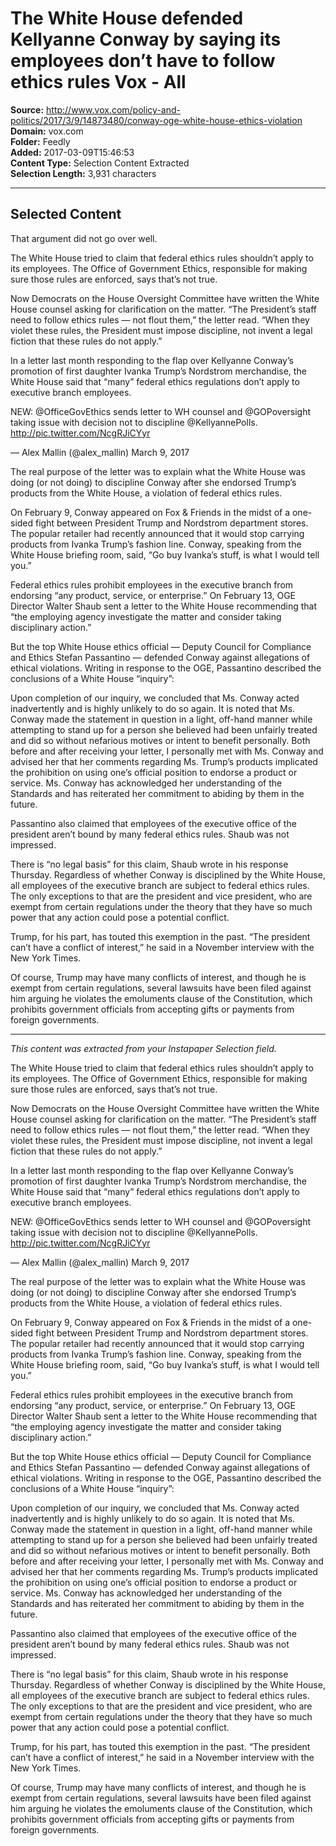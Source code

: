 # The White House defended Kellyanne Conway by saying its employees don’t have to follow ethics rules Vox - All

**Source:** http://www.vox.com/policy-and-politics/2017/3/9/14873480/conway-oge-white-house-ethics-violation  
**Domain:** vox.com  
**Folder:** Feedly  
**Added:** 2017-03-09T15:46:53  
**Content Type:** Selection Content Extracted  
**Selection Length:** 3,931 characters  


---

## Selected Content

That argument did not go over well.

The White House tried to claim that federal ethics rules shouldn’t apply to its employees. The Office of Government Ethics, responsible for making sure those rules are enforced, says that’s not true.

Now Democrats on the House Oversight Committee have written the White House counsel asking for clarification on the matter. “The President’s staff need to follow ethics rules — not flout them,” the letter read. “When they violet these rules, the President must impose discipline, not invent a legal fiction that these rules do not apply.”

In a letter last month responding to the flap over Kellyanne Conway’s promotion of first daughter Ivanka Trump’s Nordstrom merchandise, the White House said that “many” federal ethics regulations don’t apply to executive branch employees.

NEW: @OfficeGovEthics sends letter to WH counsel and @GOPoversight taking issue with decision not to discipline @KellyannePolls. http://pic.twitter.com/NcgRJiCYyr

— Alex Mallin (@alex_mallin) March 9, 2017

The real purpose of the letter was to explain what the White House was doing (or not doing) to discipline Conway after she endorsed Trump’s products from the White House, a violation of federal ethics rules.

On February 9, Conway appeared on Fox & Friends in the midst of a one-sided fight between President Trump and Nordstrom department stores. The popular retailer had recently announced that it would stop carrying products from Ivanka Trump’s fashion line. Conway, speaking from the White House briefing room, said, “Go buy Ivanka’s stuff, is what I would tell you.”

Federal ethics rules prohibit employees in the executive branch from endorsing “any product, service, or enterprise.” On February 13, OGE Director Walter Shaub sent a letter to the White House recommending that “the employing agency investigate the matter and consider taking disciplinary action.”

But the top White House ethics official — Deputy Council for Compliance and Ethics Stefan Passantino — defended Conway against allegations of ethical violations. Writing in response to the OGE, Passantino described the conclusions of a White House “inquiry”:

Upon completion of our inquiry, we concluded that Ms. Conway acted inadvertently and is highly unlikely to do so again. It is noted that Ms. Conway made the statement in question in a light, off-hand manner while attempting to stand up for a person she believed had been unfairly treated and did so without nefarious motives or intent to benefit personally. Both before and after receiving your letter, I personally met with Ms. Conway and advised her that her comments regarding Ms. Trump’s products implicated the prohibition on using one’s official position to endorse a product or service. Ms. Conway has acknowledged her understanding of the Standards and has reiterated her commitment to abiding by them in the future.

Passantino also claimed that employees of the executive office of the president aren’t bound by many federal ethics rules. Shaub was not impressed.

There is “no legal basis” for this claim, Shaub wrote in his response Thursday. Regardless of whether Conway is disciplined by the White House, all employees of the executive branch are subject to federal ethics rules. The only exceptions to that are the president and vice president, who are exempt from certain regulations under the theory that they have so much power that any action could pose a potential conflict.

Trump, for his part, has touted this exemption in the past. “The president can’t have a conflict of interest,” he said in a November interview with the New York Times.

Of course, Trump may have many conflicts of interest, and though he is exempt from certain regulations, several lawsuits have been filed against him arguing he violates the emoluments clause of the Constitution, which prohibits government officials from accepting gifts or payments from foreign governments.

---

*This content was extracted from your Instapaper Selection field.*

The White House tried to claim that federal ethics rules shouldn’t apply to its employees. The Office of Government Ethics, responsible for making sure those rules are enforced, says that’s not true.

Now Democrats on the House Oversight Committee have written the White House counsel asking for clarification on the matter. “The President’s staff need to follow ethics rules — not flout them,” the letter read. “When they violet these rules, the President must impose discipline, not invent a legal fiction that these rules do not apply.”

In a letter last month responding to the flap over Kellyanne Conway’s promotion of first daughter Ivanka Trump’s Nordstrom merchandise, the White House said that “many” federal ethics regulations don’t apply to executive branch employees.

NEW: @OfficeGovEthics sends letter to WH counsel and @GOPoversight taking issue with decision not to discipline @KellyannePolls. http://pic.twitter.com/NcgRJiCYyr

— Alex Mallin (@alex_mallin) March 9, 2017

The real purpose of the letter was to explain what the White House was doing (or not doing) to discipline Conway after she endorsed Trump’s products from the White House, a violation of federal ethics rules.

On February 9, Conway appeared on Fox & Friends in the midst of a one-sided fight between President Trump and Nordstrom department stores. The popular retailer had recently announced that it would stop carrying products from Ivanka Trump’s fashion line. Conway, speaking from the White House briefing room, said, “Go buy Ivanka’s stuff, is what I would tell you.”

Federal ethics rules prohibit employees in the executive branch from endorsing “any product, service, or enterprise.” On February 13, OGE Director Walter Shaub sent a letter to the White House recommending that “the employing agency investigate the matter and consider taking disciplinary action.”

But the top White House ethics official — Deputy Council for Compliance and Ethics Stefan Passantino — defended Conway against allegations of ethical violations. Writing in response to the OGE, Passantino described the conclusions of a White House “inquiry”:

Upon completion of our inquiry, we concluded that Ms. Conway acted inadvertently and is highly unlikely to do so again. It is noted that Ms. Conway made the statement in question in a light, off-hand manner while attempting to stand up for a person she believed had been unfairly treated and did so without nefarious motives or intent to benefit personally. Both before and after receiving your letter, I personally met with Ms. Conway and advised her that her comments regarding Ms. Trump’s products implicated the prohibition on using one’s official position to endorse a product or service. Ms. Conway has acknowledged her understanding of the Standards and has reiterated her commitment to abiding by them in the future.

Passantino also claimed that employees of the executive office of the president aren’t bound by many federal ethics rules. Shaub was not impressed.

There is “no legal basis” for this claim, Shaub wrote in his response Thursday. Regardless of whether Conway is disciplined by the White House, all employees of the executive branch are subject to federal ethics rules. The only exceptions to that are the president and vice president, who are exempt from certain regulations under the theory that they have so much power that any action could pose a potential conflict.

Trump, for his part, has touted this exemption in the past. “The president can’t have a conflict of interest,” he said in a November interview with the New York Times.

Of course, Trump may have many conflicts of interest, and though he is exempt from certain regulations, several lawsuits have been filed against him arguing he violates the emoluments clause of the Constitution, which prohibits government officials from accepting gifts or payments from foreign governments.
